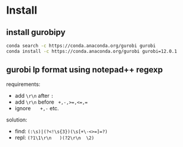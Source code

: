 # Install

## install gurobipy
```sh
conda search -c https://conda.anaconda.org/gurobi gurobi
conda install -c https://conda.anaconda.org/gurobi gurobi=12.0.1
```

## gurobi lp format using notepad++ regexp
requirements:
- add `\r\n` after `: `
- add `\r\n` before ` +,-,>=,<=,=`
- ignore `   +,-` etc.

solution:
- find: `(:\s)|(?<!\s{3})(\s[+\-<>=]=?)`
- repl: `(?1\1\r\n   )(?2\r\n  \2)`
